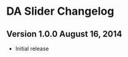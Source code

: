 DA Slider Changelog
===================

Version 1.0.0 August 16, 2014
-----------------------------

  - Initial release
